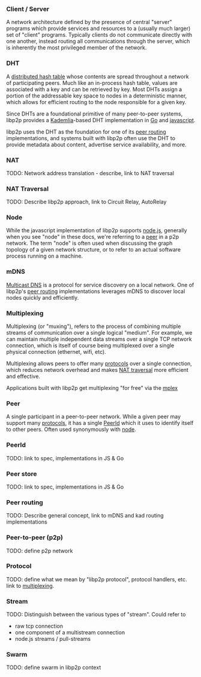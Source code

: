 ### Client / Server

A network architecture defined by the presence of central "server" programs which provide services and resources to a (usually much larger) set of "client" programs.  Typically clients do not communicate directly with one another, instead routing all communications through the server, which is inherently the most privileged member of the network.

### DHT

A [distributed hash table](https://en.wikipedia.org/wiki/Distributed_hash_table) whose contents are spread throughout a network of participating peers. Much like an in-process hash table, values are associated with a key and can be retrieved by key. Most DHTs assign a portion of the addressable key space to nodes in a deterministic manner, which allows for efficient routing to the node responsible for a given key.

Since DHTs are a foundational primitive of many peer-to-peer systems, libp2p provides a [Kademlia](https://en.wikipedia.org/wiki/Kademlia)-based DHT implementation in [Go](https://github.com/libp2p/go-libp2p-kad-dht) and [javascript](https://github.com/libp2p/js-libp2p-kad-dht).

libp2p uses the DHT as the foundation for one of its [peer routing](#peer-routing) implementations, and systems built with libp2p often use the DHT to provide metadata about content, advertise service availability, and more.

### NAT

TODO: Network address translation - describe, link to NAT traversal

### NAT Traversal

TODO: Describe libp2p approach, link to Circuit Relay, AutoRelay

### Node

While the javascript implementation of libp2p supports [node.js](https://nodejs.org), generally when you see "node" in these docs, we're referring to a [peer](#peer) in a p2p network. The term "node" is often used when discussing the graph topology of a given network structure, or to refer to an actual software process running on a machine.

### mDNS

[Multicast DNS](https://en.wikipedia.org/wiki/Multicast_DNS) is a protocol for service discovery on a local network.  One of libp2p's [peer routing](#peer-routing) implementations leverages mDNS to discover local nodes quickly and efficiently.

### Multiplexing

Multiplexing (or "muxing"), refers to the process of combining multiple streams of communication over a single logical "medium".  For example, we can maintain multiple independent data streams over a single TCP network connection, which is itself of course being multiplexed over a single physical connection (ethernet, wifi, etc).

Multiplexing allows peers to offer many [protocols](#protocol) over a single connection, which reduces network overhead and makes [NAT traversal](#nat-traversal) more efficient and effective.

Applications built with libp2p get multiplexing "for free" via the [mplex]( )

### Peer

A single participant in a peer-to-peer network. While a given peer may support many [protocols](#protocol), it has a single [PeerId](#peerid) which it uses to identify itself to other peers. Often used synonymously with [node](#node).

### PeerId

TODO: link to spec, implementations in JS & Go

### Peer store

TODO: link to spec, implementations in JS & Go

### Peer routing

TODO: Describe general concept, link to mDNS and kad routing implementations

### Peer-to-peer (p2p)

TODO: define p2p network

### Protocol

TODO: define what we mean by "libp2p protocol", protocol handlers, etc. link to [multiplexing](#multiplexing).

### Stream

TODO: Distinguish between the various types of "stream".  Could refer to

- raw tcp connection
- one component of a multistream connection
- node.js streams / pull-streams

### Swarm

TODO: define swarm in libp2p context

